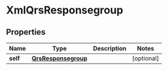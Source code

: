 
# XmlQrsResponsegroup

## Properties
| Name | Type | Description | Notes |
| ------------ | ------------- | ------------- | ------------- |
| **self** | [**QrsResponsegroup**](QrsResponsegroup.md) |  |  [optional] |



